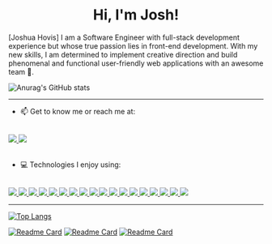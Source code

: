 <h1 align="center">  Hi, I'm Josh! </h1>

[Joshua Hovis] I am a Software Engineer with full-stack development experience but whose true passion lies in front-end development.
With my new skills, I am determined to implement creative direction and build phenomenal and functional user-friendly web applications with an awesome team :rocket:.

![Anurag's GitHub stats](https://github-readme-stats.vercel.app/api?username=joshhovis&show_icons=true&theme=react)
<hr>

- 📫 Get to know me or reach me at:
<div>
<br>
    <a href="https://www.linkedin.com/in/joshua-hovis/"><img src="https://img.shields.io/badge/-LinkedIn-0077B5?style=flat-square&logo=LinkedIn&logoColor=white" />  </a>
    <a href="mailto: joshuahovis3@gmail.com"><img src="https://img.shields.io/badge/-Gmail-D14836?style=flat-square&logo=Gmail&logoColor=white" />  </a>
  </div>
  
<br>
 
- 💻 Technologies I enjoy using:
<div> 
<br>
      <a href="#"><img src="https://img.shields.io/badge/-JavaScript-F7DF1E?style=flat-square&logo=javascript&logoColor=black" />  </a>
      <a href="#"><img src="https://img.shields.io/badge/-React-61DAFB?style=flat-square&logo=React&logoColor=black" />  </a>
      <a href="#"><img src="https://img.shields.io/badge/-NodeJS-339933?style=flat-square&logo=Node.js&logoColor=white" />  </a>
      <a href="#"><img src="https://img.shields.io/badge/-Express-F7F7F7?style=flat-square&logo=express&logoColor=339933" />  </a>
      <a href="#"><img src="https://img.shields.io/badge/-HTML5-E34F26?style=flat-square&logo=html5&logoColor=white" />  </a>
      <a href="#"><img src="https://img.shields.io/badge/-CSS3-1572B6?style=flat-square&logo=css3" />  </a>
      <a href="#"><img src="https://img.shields.io/badge/-SASS-CC6699?style=flat-square&logo=Sass&logoColor=white" />  </a>
      <a href="#"><img src="https://img.shields.io/badge/-Bootstrap-F7F7F7?style=flat-square&logo=bootstrap" />  </a>
      <a href="#"><img src="https://img.shields.io/badge/-Python3-3776AB?style=flat-square&logo=Python&logoColor=white" />  </a>
      <a href="#"><img src="https://img.shields.io/badge/-PostgreSQL-336791?style=flat-square&logo=postgresql&logoColor=FAFAFA" />  </a>
      <a href="#"><img src="https://img.shields.io/badge/-MongoDB-F7F7F7?style=flat-square&logo=mongodb" />  </a>
      <a href="#"><img src="https://img.shields.io/badge/-Git-black?style=flat-square&logo=git" />  </a>
      <a href="#"><img src="https://img.shields.io/badge/github-%23121011.svg?flat-square&logo=github&logoColor=white" />  </a>
      <a href="#"><img src="https://img.shields.io/badge/-Heroku-430098?style=flat-square&logo=heroku" />  </a>
      <a href="#"><img src="https://img.shields.io/badge/-Trello-0079BF?style=flat-square&logo=Trello&logoColor=white" />  </a>
      <a href="#"><img src="https://img.shields.io/badge/-VS_Code-007ACC?style=flat-square&logo=visual-studio-code" />  </a>
      <a href="#"><img src="https://img.shields.io/badge/-Slack-4A154B?style=flat-square&logo=slack" />  </a>
      <a href="#"><img src="https://img.shields.io/badge/-Zoom-2D8CFF?style=flat-square&logo=zoom&logoColor=white" />  </a>
</div>
<hr>
    
[![Top Langs](https://github-readme-stats.vercel.app/api/top-langs/?username=joshhovis&show_icons=true&theme=react)](https://github.com/joshhovis/github-readme-stats)

[![Readme Card](https://github-readme-stats.vercel.app/api/pin/?username=joshhovis&repo=2048-Web-Game&theme=city_lights)](https://github.com/joshhovis/2048-Web-Game)
[![Readme Card](https://github-readme-stats.vercel.app/api/pin/?username=joshhovis&repo=GameHOC&theme=city_lights)](https://github.com/joshhovis/GameHOC)
[![Readme Card](https://github-readme-stats.vercel.app/api/pin/?username=joshhovis&repo=the-architech&theme=city_lights)](https://github.com/joshhovis/the-architech)
